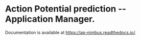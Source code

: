 # Action Potential prediction -- Application Manager.

Documentation is available at https://ap-nimbus.readthedocs.io/.